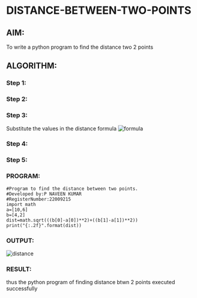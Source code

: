 # DISTANCE-BETWEEN-TWO-POINTS

## AIM:
To write a python program to find the distance two 2 points
## ALGORITHM:
### Step 1: 
### Step 2: 
### Step 3: 
Substitute the values in the distance formula  ![formula](/formula.jpg)
### Step 4: 
### Step 5: 
### PROGRAM:
```
#Program to find the distance between two points.
#Developed by:P NAVEEN KUMAR
#RegisterNumber:22009215
import math
a=[10,6]
b=[4,2]
dist=math.sqrt(((b[0]-a[0])**2)+((b[1]-a[1])**2))
print("{:.2f}".format(dist))
```
  


### OUTPUT:
![distance](/dist%20img.jpg)


### RESULT:
thus the python program of finding distance btwn 2 points executed successfully
